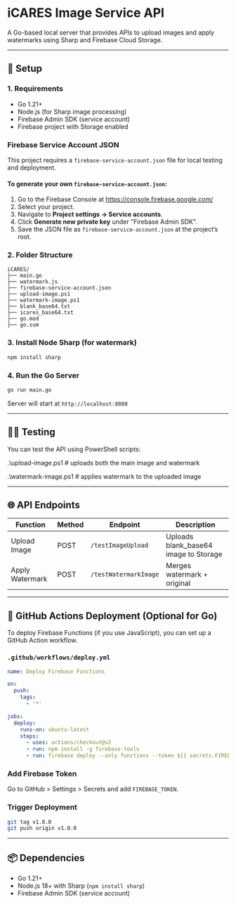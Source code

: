# iCARES Image Service API

A Go-based local server that provides APIs to upload images and apply watermarks using Sharp and Firebase Cloud Storage.

---

## 🔧 Setup

### 1. Requirements

* Go 1.21+
* Node.js (for Sharp image processing)
* Firebase Admin SDK (service account)
* Firebase project with Storage enabled

### Firebase Service Account JSON

This project requires a `firebase-service-account.json` file for local testing and deployment.

#### To generate your own `firebase-service-account.json`:
1. Go to the Firebase Console at https://console.firebase.google.com/
2. Select your project.
3. Navigate to **Project settings → Service accounts**.
4. Click **Generate new private key** under "Firebase Admin SDK".
5. Save the JSON file as `firebase-service-account.json` at the project’s root.

### 2. Folder Structure

```
iCARES/
├── main.go
├── watermark.js
├── firebase-service-account.json
├── upload-image.ps1
├── watermark-image.ps1
├── blank_base64.txt
├── icares_base64.txt
├── go.mod
├── go.sum
```

### 3. Install Node Sharp (for watermark)

```bash
npm install sharp
```

### 4. Run the Go Server

```bash
go run main.go
```

Server will start at `http://localhost:8080`

---

## 🧚‍♂️ Testing

You can test the API using PowerShell scripts:

.\upload-image.ps1        # uploads both the main image and watermark

.\watermark-image.ps1     # applies watermark to the uploaded image

---

## 🌐 API Endpoints

| Function        | Method | Endpoint              | Description                           |
| --------------- | ------ | --------------------- | ------------------------------------- |
| Upload Image    | POST   | `/testImageUpload`    | Uploads blank_base64 image to Storage |
| Apply Watermark | POST   | `/testWatermarkImage` | Merges watermark + original           |

---

## 🚀 GitHub Actions Deployment (Optional for Go)

To deploy Firebase Functions (if you use JavaScript), you can set up a GitHub Action workflow.

### `.github/workflows/deploy.yml`

```yaml
name: Deploy Firebase Functions

on:
  push:
    tags:
      - '*'

jobs:
  deploy:
    runs-on: ubuntu-latest
    steps:
      - uses: actions/checkout@v2
      - run: npm install -g firebase-tools
      - run: firebase deploy --only functions --token ${{ secrets.FIREBASE_TOKEN }}
```

### Add Firebase Token

Go to GitHub > Settings > Secrets and add `FIREBASE_TOKEN`.

### Trigger Deployment

```bash
git tag v1.0.0
git push origin v1.0.0
```

---

## 📦 Dependencies

* Go 1.21+
* Node.js 18+ with Sharp (`npm install sharp`)
* Firebase Admin SDK (service account)
